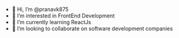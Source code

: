 - 👋 Hi, I’m @pranavk875
- 👀 I’m interested in FrontEnd Development
- 🌱 I’m currently learning ReactJs
- 💞️ I’m looking to collaborate on software development companies




<!---
pranavk875/pranavk875 is a ✨ special ✨ repository because its `README.md` (this file) appears on your GitHub profile.
You can click the Preview link to take a look at your changes.
--->
